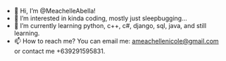 - 👋 Hi, I’m @MeachelleAbella!
- 👀 I’m interested in kinda coding, mostly just sleepbugging...
- 🌱 I’m currently learning python, c++, c#, django, sql, java, and still learning.
- 📫 How to reach me? You can email me: ameachellenicole@gmail.com or contact me +639291595831.

<!---
MeachelleAbella/MeachelleAbella is a ✨ special ✨ repository because its `README.md` (this file) appears on your GitHub profile.
You can click the Preview link to take a look at your changes.
--->
